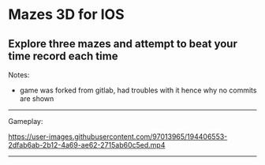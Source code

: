 # Mazes 3D for IOS
Explore three mazes and attempt to beat your time record each time
----------------------------------------------------------------------------------------
Notes:
* game was forked from gitlab, had troubles with it hence why no commits are shown
----------------------------------------------------------------------------------------
Gameplay:

https://user-images.githubusercontent.com/97013965/194406553-2dfab6ab-2b12-4a69-ae62-2715ab60c5ed.mp4

----------------------------------------------------------------------------------------
